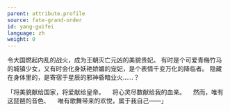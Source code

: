 ```yaml
---
parent: attribute.profile
source: fate-grand-order
id: yang-guifei
language: zh
weight: 0
---
```


令大国燃起内乱的战火，成为王朝灭亡元凶的美貌贵妃。
有时是个可爱青梅竹马的城镇少女，又有时会化身妖艳娇媚的宠妃，是个表情千变万化的降临者。
隐藏在身体里的，是寄宿于星辰的邪神昏暗业火……？

「将美貌献给国家，将爱献给皇帝。
　将心灵尽数献给我的血亲。
　然而，唯有这琵琶的音色、
　唯有歌舞带来的欢悦，属于我自己——」
